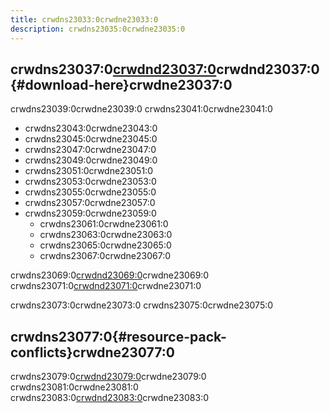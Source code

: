 ```yaml
---
title: crwdns23033:0crwdne23033:0
description: crwdns23035:0crwdne23035:0
---
```


## crwdns23037:0[crwdnd23037:0](/download?project=other-projects\&geyseroptionalpack=expanded)crwdnd23037:0{#download-here}crwdne23037:0

crwdns23039:0crwdne23039:0 crwdns23041:0crwdne23041:0

- crwdns23043:0crwdne23043:0
- crwdns23045:0crwdne23045:0
- crwdns23047:0crwdne23047:0
- crwdns23049:0crwdne23049:0
- crwdns23051:0crwdne23051:0
- crwdns23053:0crwdne23053:0
- crwdns23055:0crwdne23055:0
- crwdns23057:0crwdne23057:0
- crwdns23059:0crwdne23059:0
  - crwdns23061:0crwdne23061:0
  - crwdns23063:0crwdne23063:0
  - crwdns23065:0crwdne23065:0
  - crwdns23067:0crwdne23067:0

crwdns23069:0[crwdnd23069:0](https://github.com/GeyserMC/GeyserOptionalPack/blob/master/README.md)crwdne23069:0 crwdns23071:0[crwdnd23071:0](https://github.com/GeyserMC/GeyserOptionalPack/blob/master/developer_documentation.md)crwdne23071:0

crwdns23073:0crwdne23073:0 crwdns23075:0crwdne23075:0

## crwdns23077:0{#resource-pack-conflicts}crwdne23077:0

crwdns23079:0[crwdnd23079:0](https://github.com/GeyserMC/GeyserOptionalPack/tree/master/entity)crwdne23079:0 crwdns23081:0crwdne23081:0 crwdns23083:0[crwdnd23083:0](https://gist.github.com/Kas-tle/89c6adc3e7901fbabd1b9f71d902d0a6)crwdne23083:0
